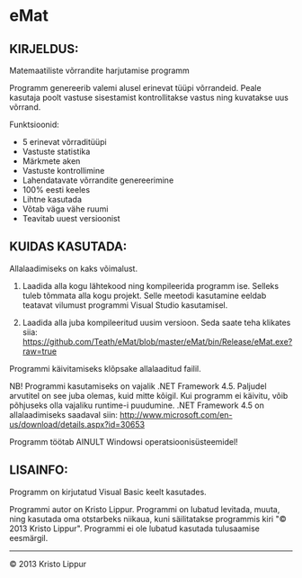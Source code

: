 eMat
========

KIRJELDUS:
--------------------------------------------------------
Matemaatiliste võrrandite harjutamise programm

Programm genereerib valemi alusel erinevat tüüpi võrrandeid. Peale kasutaja poolt vastuse sisestamist kontrollitakse vastus ning kuvatakse uus võrrand.

Funktsioonid:
- 5 erinevat võrraditüüpi
- Vastuste statistika
- Märkmete aken
- Vastuste kontrollimine
- Lahendatavate võrrandite genereerimine
- 100% eesti keeles
- Lihtne kasutada
- Võtab väga vähe ruumi
- Teavitab uuest versioonist

KUIDAS KASUTADA:
--------------------------------------------------------

Allalaadimiseks on kaks võimalust.

1) Laadida alla kogu lähtekood ning kompileerida programm ise. Selleks tuleb tõmmata alla kogu projekt. Selle meetodi kasutamine eeldab teatavat vilumust programmi Visual Studio kasutamisel.

2) Laadida alla juba kompileeritud uusim versioon. Seda saate teha klikates siia: https://github.com/Teath/eMat/blob/master/eMat/bin/Release/eMat.exe?raw=true


Programmi käivitamiseks klõpsake allalaaditud failil.

NB! Programmi kasutamiseks on vajalik .NET Framework 4.5. Paljudel arvutitel on see juba olemas, kuid mitte kõigil.
Kui programm ei käivitu, võib põhjuseks olla vajaliku runtime-i puudumine. .NET Framework 4.5 on allalaadimiseks saadaval siin: http://www.microsoft.com/en-us/download/details.aspx?id=30653

Programm töötab AINULT Windowsi operatsioonisüsteemidel!

LISAINFO:
--------------------------------------------------------

Programm on kirjutatud Visual Basic keelt kasutades.

Programmi autor on Kristo Lippur. Programmi on lubatud levitada, muuta, ning kasutada oma otstarbeks niikaua, kuni säilitatakse programmis kiri "© 2013 Kristo Lippur".
Programmi ei ole lubatud kasutada tulusaamise eesmärgil.

---------

© 2013 Kristo Lippur
